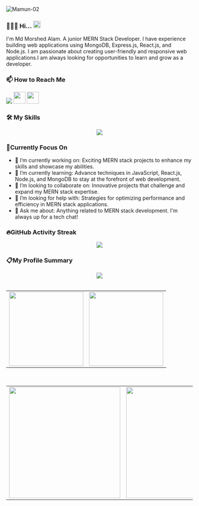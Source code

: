 ![Mamun-02](https://github.com/morz-mamun/morz-mamun/assets/138389296/d11efc7c-a4ab-4e84-b220-9a11099ca96c)


### 👨🏻‍💻 Hi... <img width="20" src="https://github.com/morz-mamun/morz-mamun/assets/138389296/e5f43e38-d736-4fb8-8b1a-ab5465e7bb5a"/>  
I'm Md Morshed Alam. A junior MERN Stack Developer. I have experience building web applications using MongoDB, Express.js, React.js, and Node.js. I am passionate about creating user-friendly and responsive web applications.I am always looking for opportunities to learn and grow as a developer.


### 📫 How to Reach Me
 [<img src="https://github.com/morz-mamun/morz-mamun/assets/138389296/d003eea2-6a7f-464f-a3ab-22276b257571"/>](https://www.linkedin.com/in/md-morshed-alam-2324022a4/ "The best search engine for privacy")
 [<img width="32" src="https://github.com/morz-mamun/morz-mamun/assets/138389296/58f4a56c-7b58-4fb5-bdde-3d11f8deeb5c"/>](https://www.facebook.com/ "The best search engine for privacy")
 [<img width="32" src="[image](https://github.com/user-attachments/assets/01f912db-93ec-42cd-b711-faf5e744add4)
"/>](https://royal-army.surge.sh/ "The best search engine for privacy")


### 🛠️ My Skills

<div align="center">
    <a href="https://skillicons.dev"><img src="https://skillicons.dev/icons?i=html,css,tailwind,js,react,firebase,nodejs,mongodb&theme=light"/></a>
</div>

### 🎯Currently Focus On

- 🔭 I’m currently working on: Exciting MERN stack projects to enhance my skills and showcase my abilities.
- 🌱 I’m currently learning: Advance techniques in JavaScript, React.js, Node.js, and MongoDB to stay at the forefront of web development.
- 👯 I’m looking to collaborate on: Innovative projects that challenge and expand my MERN stack expertise. 
- 🤔 I’m looking for help with: Strategies for optimizing performance and efficiency in MERN stack applications.
- 💬 Ask me about: Anything related to MERN stack development. I'm always up for a tech chat!



### 🔥GitHub Activity Streak
<div align="center">
    <a href="https://git.io/streak-stats"><img src="https://streak-stats.demolab.com?user=morz-mamun"/></a>
</div>

### 📋My Profile Summary
<div align="center">
<div><img  src="http://github-profile-summary-cards.vercel.app/api/cards/profile-details?username=morz-mamun&theme=2077"/></div>
</div>
<table align="center">
  <tr style="padding: 0">
    <!-- GitHub Stats Card -->  
    <td valign="top"><img height="200" src="https://github-readme-stats.vercel.app/api?username=morz-mamun&count_private=true&show_icons=true&theme=tokyonight&hide_border=true&custom_title=My%20GitHub%20Stats"/></td>
    <!-- GitHub Top Language Card -->
    <td valign="center"><img height="200" src="https://github-readme-stats.vercel.app/api/top-langs/?username=morz-mamun&langs_count=6&layout=compact&theme=tokyonight&hide_border=true&hide=custom_title=Top%20Languages"/></td>
  </tr>
  
</table>
<table align="center">
  <tr style="padding: 0">
    <!-- GitHub Stats Card -->  
    <td valign="top"><img height="300" src="https://api.githubtrends.io/user/svg/morz-mamun/repos?time_range=one_year&theme=dark"/></td>
    <!-- GitHub Top Language Card -->
    <td valign="top"><img height="300" src="http://github-profile-summary-cards.vercel.app/api/cards/productive-time?username=morz-mamun&theme=2077&utcOffset=8"/></td>
  </tr>
</table>

